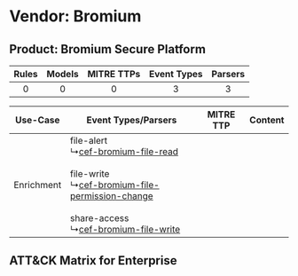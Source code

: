 Vendor: Bromium
===============
Product: Bromium Secure Platform
--------------------------------
| Rules | Models | MITRE TTPs | Event Types | Parsers |
|:-----:|:------:|:----------:|:-----------:|:-------:|
|   0   |   0    |     0      |      3      |    3    |

|  Use-Case  | Event Types/Parsers    | MITRE TTP | Content    |
|:----------:| ---- | --------- | ---- |
| Enrichment |  file-alert<br> ↳[cef-bromium-file-read](Ps/pC_cefbromiumfileread.md)<br><br> file-write<br> ↳[cef-bromium-file-permission-change](Ps/pC_cefbromiumfilepermissionchange.md)<br><br> share-access<br> ↳[cef-bromium-file-write](Ps/pC_cefbromiumfilewrite.md)<br> |    | [](RM/r_m_bromium_bromium_secure_platform_Enrichment.md) |

ATT&CK Matrix for Enterprise
----------------------------
